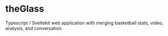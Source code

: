 # theGlass
Typescript / Sveltekit web application with merging basketball stats, video, analysis, and conversation.
